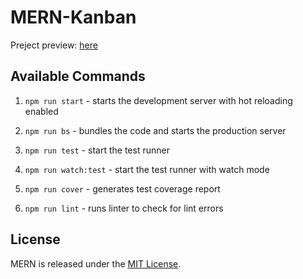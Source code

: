 # MERN-Kanban

Preject preview: [here](https://fierce-ridge-14465.herokuapp.com/) 

## Available Commands

1. `npm run start` - starts the development server with hot reloading enabled

2. `npm run bs` - bundles the code and starts the production server

3. `npm run test` - start the test runner

4. `npm run watch:test` - start the test runner with watch mode

5. `npm run cover` - generates test coverage report

6. `npm run lint` - runs linter to check for lint errors

## License
MERN is released under the [MIT License](http://www.opensource.org/licenses/MIT).
